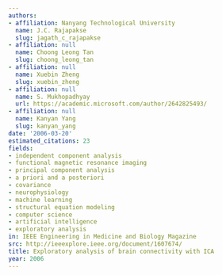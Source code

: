 ```yaml
---
authors:
- affiliation: Nanyang Technological University
  name: J.C. Rajapakse
  slug: jagath_c_rajapakse
- affiliation: null
  name: Choong Leong Tan
  slug: choong_leong_tan
- affiliation: null
  name: Xuebin Zheng
  slug: xuebin_zheng
- affiliation: null
  name: S. Mukhopadhyay
  url: https://academic.microsoft.com/author/2642825493/
- affiliation: null
  name: Kanyan Yang
  slug: kanyan_yang
date: '2006-03-20'
estimated_citations: 23
fields:
- independent component analysis
- functional magnetic resonance imaging
- principal component analysis
- a priori and a posteriori
- covariance
- neurophysiology
- machine learning
- structural equation modeling
- computer science
- artificial intelligence
- exploratory analysis
in: IEEE Engineering in Medicine and Biology Magazine
src: http://ieeexplore.ieee.org/document/1607674/
title: Exploratory analysis of brain connectivity with ICA
year: 2006
---
```

